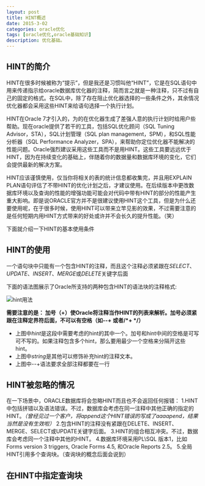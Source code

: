 ```yaml
---
layout: post
title: HINT概述
date: 2015-3-02
categories: oracle优化
tags: [oracle优化,oracle基础知识]
description: 优化基础。
---
```


## HINT的简介
HINT在很多时候被称为“提示”，但是我还是习惯叫他“HINT”，它是在SQL语句中用来传递指示给oracle数据库优化器的注释，简而言之就是一种注释，只不过有自己的固定的格式。在SQL中，除了存在阻止优化器选择的一些条件之外，其余情况优化器都会采用这些HINT来给语句选择一个执行计划。

HINT在Oracle 7才引入的，为的在优化器生成了差强人意的执行计划时给用户些帮助。现在oracle提供了若干的工具，包括SQL优化顾问（SQL Tuning Advisor，STA），SQL计划管理（SQL plan management，SPM），和SQL性能分析器（SQL Performance Analyzer，SPA），来帮助你定位优化器不能解决的性能问题。Oracle强烈建议采用这些工具而不是用HINT。这些工具要远远优于HINT，因为在持续变化的基础上，伴随着你的数据量和数据库环境的变化，它们会提供最新的解决方案。

HINT应该谨慎使用，仅当你将相关的表的统计信息都收集完，并且用EXPLAIN PLAN语句评估了不带HINT的优化计划之后，才建议使用。在后续版本中更改数据库环境以及查询的性能的增强功能可能会对代码中带有HINT的部分的性能产生重大影响。即是说ORACLE官方并不是很建议使用HINT这个工具，但是为什么还要使用呢，在于很多时候，使用HINT可以带来立竿见影的效果，不过需要注意的是任何短期内用HINT方式带来的好处或许并不会长久的提升性能。（笑）


下面就介绍一下HINT的基本使用条件
## HINT的使用
一个语句块中只能有一个包含HINT的注释，而且这个注释必须紧跟在*SELECT*、*UPDATE*、*INSERT*、*MERGE*或*DELETE*关键字后面

下面的语法图展示了Oracle所支持的两种包含HINT的语法块的注释格式:

![hint用法](https://docs.oracle.com/cd/E11882_01/server.112/e41084/img/hint.gif)

**需要注意的是： 加号（+）使Oracle将注释当作HINT的列表来解析。加号必须紧跟在注释定界符后面，不可以有空格（如--+ 或者/\*+ \*/）**
- 上图中*hint*是这段中需要考虑的hint的其中一个。加号和hint中间的空格是可写可不写的。如果注释包含多个hint，那么要用最少一个空格来分隔开这些hint。
- 上图中*string*是其他可以修饰补充hint的注释文本。
- 上图中--+语法要求全部注释都要在一行

## HINT被忽略的情况
在一下场景中，ORACLE数据库将会忽略HINT而且也不会返回任何报错：
1.HINT中包括拼错以及语法错误。不过，数据库会考虑在同一注释中其他正确的指定的HINT。*（曾经见过一个客户，将append这个HINT错误的写成了aaaapend，结果当然是没有生效啦）*
2.包含HINT的注释没有紧跟在DELETE、INSERT、MERGE、SELECT或UPDATE关键字后面。
3.HINT的组合相互冲突。不过，数据库会考虑同一个注释中其他的HINT。
4.数据库环境采用PL\SQL 版本1，比如 Forms version 3 triggers, Oracle Forms 4.5, 和Oracle Reports 2.5。
5.全局HINT引用多个查询块。（查询块的概念后面会说到）

## 在HINT中指定查询块






